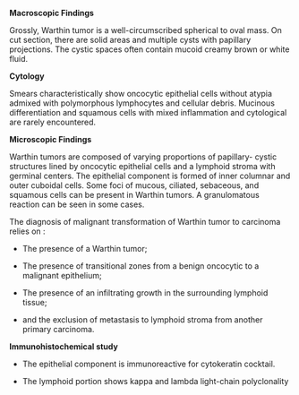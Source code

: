 **Macroscopic Findings**

Grossly, Warthin tumor is a well-circumscribed spherical to oval mass. On cut section, there are solid areas and multiple cysts with papillary projections. The cystic spaces often contain mucoid creamy brown or white fluid.

**Cytology**

Smears characteristically show oncocytic epithelial cells without atypia admixed with polymorphous lymphocytes and cellular debris. Mucinous differentiation and squamous cells with mixed inflammation and cytological are rarely encountered.

**Microscopic Findings**

Warthin tumors are composed of varying proportions of papillary- cystic structures lined by oncocytic epithelial cells and a lymphoid stroma with germinal centers. The epithelial component is formed of inner columnar and outer cuboidal cells. Some foci of mucous, ciliated, sebaceous, and squamous cells can be present in Warthin tumors. A granulomatous reaction can be seen in some cases.

The diagnosis of malignant transformation of Warthin tumor to carcinoma relies on :

- The presence of a Warthin tumor;

- The presence of transitional zones from a benign oncocytic to a malignant epithelium;

- The presence of an infiltrating growth in the surrounding lymphoid tissue;

- and the exclusion of metastasis to lymphoid stroma from another primary carcinoma.

**Immunohistochemical study**

- The epithelial component is immunoreactive for cytokeratin cocktail.

- The lymphoid portion shows kappa and lambda light-chain polyclonality